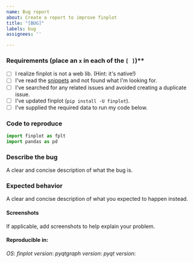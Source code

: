 ```yaml
---
name: Bug report
about: Create a report to improve finplot
title: "[BUG]"
labels: bug
assignees: ''

---
```


### Requirements (place an `x` in each of the `[ ]`)**
* [ ] I realize finplot is not a web lib. (Hint: it's native!)
* [ ] I've read the [snippets](https://github.com/highfestiva/finplot/wiki/Snippets) and not found what I'm looking for.
* [ ] I've searched for any related issues and avoided creating a duplicate issue.
* [ ] I've updated finplot (`pip install -U finplot`).
* [ ] I've supplied the required data to run my code below.

### Code to reproduce
<!-- Please provide a minimal working example that reproduces the issue in the code block below.
     This should be a full example someone else could run without additional setup. If you load
	 internal data, zip the code to reproduce along with a snippet of your data, and attach. -->
```python
import finplot as fplt
import pandas as pd
```

### Describe the bug
A clear and concise description of what the bug is.

### Expected behavior
A clear and concise description of what you expected to happen instead.

#### Screenshots
If applicable, add screenshots to help explain your problem.

#### Reproducible in:

*OS*:
*finplot version*:
*pyqtgraph version*:
*pyqt version*:
